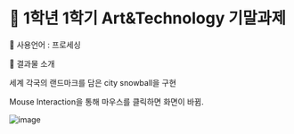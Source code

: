 
# 🎀 1학년 1학기 Art&Technology 기말과제

🎀 사용언어 : 프로세싱

🎀 결과물 소개

세계 각국의 랜드마크를 담은 city snowball을 구현 

Mouse Interaction을 통해 마우스를 클릭하면 화면이 바뀜.

![image](https://user-images.githubusercontent.com/85864699/177910639-f5b5842a-8f98-4ef5-94f8-9e9fedd56d37.png)
